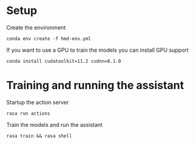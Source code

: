 # Setup
Create the environment

```
conda env create -f hmd-env.yml
```

If you want to use a GPU to train the models you can install GPU support

<!-- Although during development training with a GPU has been slower then training on CPU only, probably due to the little amount of data that make GPU contribution less important. -->

```
conda install cudatoolkit=11.2 cudnn=8.1.0
```

# Training and running the assistant

Startup the action server
```
rasa run actions
```

Train the models and run the assistant

```
rasa train && rasa shell
```